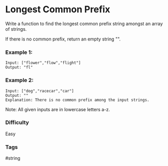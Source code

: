 # Longest Common Prefix

Write a function to find the longest common prefix string amongst an array
of strings.

If there is no common prefix, return an empty string "".

### Example 1:

```
Input: ["flower","flow","flight"]
Output: "fl"
```

### Example 2:

```
Input: ["dog","racecar","car"]
Output: ""
Explanation: There is no common prefix among the input strings.
```

Note:
All given inputs are in lowercase letters a-z.

### Difficulty

Easy

### Tags

#string